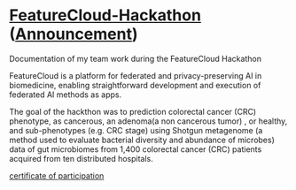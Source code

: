 # [FeatureCloud-Hackathon](https://featurecloud.ai/hackathon-2022) ([Announcement](https://featurecloud.medium.com/deadline-to-apply-for-a-travel-scholarship-is-this-friday-29-april-af9dfc72d8e5))
Documentation of my team work during the FeatureCloud Hackathon

FeatureCloud is a platform for federated and privacy-preserving AI in biomedicine, enabling straightforward development and execution of federated AI methods as apps.

The goal of the hackthon was to prediction colorectal cancer (CRC) phenotype, as cancerous, an adenoma(a non cancerous tumor) , or healthy, and sub-phenotypes (e.g. CRC stage) using Shotgun metagenome (a method used to evaluate bacterial diversity and  abundance of microbes) data of gut microbiomes from 1,400 colorectal cancer (CRC) patients acquired from ten distributed hospitals.

[certificate of participation](https://github.com/Antony-gitau/FeatureCloud-Hackathon/blob/main/FeatureCloudHackathon_Participation_Gitau.pdf)
